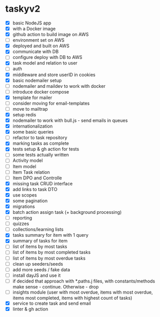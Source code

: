 # taskyv2

- [x] basic NodeJS app
- [x] with a Docker image
- [x] github action to build image on AWS
- [ ] environment set on AWS
- [x] deployed and built on AWS
- [x] communicate with DB
- [ ] configure deploy with DB to AWS
- [x] task model and relation to user
- [ ] auth
- [x] middleware and store userID in cookies
- [x] basic nodemailer setup
- [ ] nodemailer and maildev to work with docker
- [ ] introduce docker compose
- [x] template for mailer
- [ ] consider moving for email-templates
- [ ] move to mailtrap
- [x] setup redis
- [x] nodemailer to work with bull.js - send emails in queues
- [x] internationalization
- [x] some basic queries
- [ ] refactor to task repository
- [x] marking tasks as complete
- [x] tests setup & gh action for tests
- [ ] some tests actually written
- [ ] Activity model
- [ ] Item model
- [ ] Item Task relation
- [ ] Item DPO and Controlle
- [x] missing task CRUD interface
- [x] add links to task DTO
- [x] use scopes
- [x] some pagination
- [x] migrations
- [x] batch action assign task (+ background processing)
- [ ] reporting
- [ ] quizzes
- [ ] collections/learning lists
- [x] tasks summary for item with 1 query
- [x] summary of tasks for item
- [ ] list of items by most tasks
- [ ] list of items by most completed tasks
- [ ] list of items by most overdue tasks
- [ ] clean up seeders/seeds
- [ ] add more seeds / fake data
- [ ] install dayJS and use it
- [ ] if decided that approach with *.paths.j files, with constants/methods make sense - continue. Otherwise - drop
- [ ] insights module (user with most overdue, items with most overdue, items most completed, items with highest count of tasks)
- [x] service to create task and send email
- [x] linter & gh action
